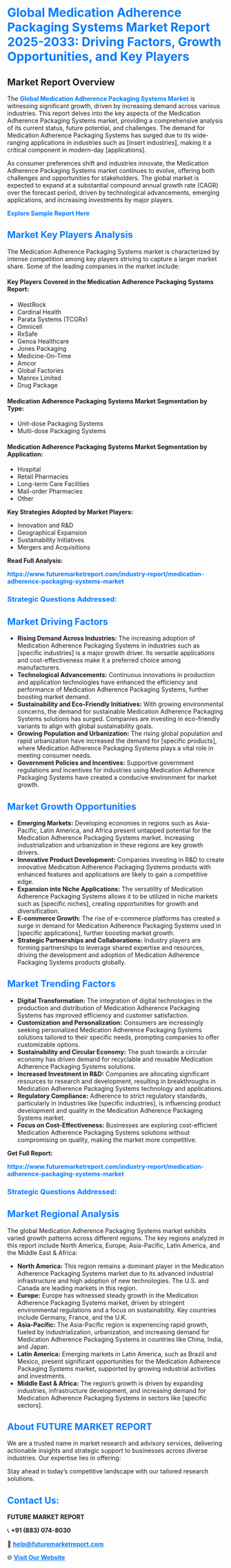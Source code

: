 <h1 style="color: #007BFF;">Global Medication Adherence Packaging Systems Market Report 2025-2033: Driving Factors, Growth Opportunities, and Key Players</h1>

<section id="overview">
<h2>Market Report Overview</h2>
<p>The <a href="https://www.futuremarketreport.com/industry-report/medication-adherence-packaging-systems-market" style="color: #007BFF; text-decoration: none;"><strong>Global Medication Adherence Packaging Systems Market</strong></a> is witnessing significant growth, driven by increasing demand across various industries. This report delves into the key aspects of the Medication Adherence Packaging Systems market, providing a comprehensive analysis of its current status, future potential, and challenges. The demand for Medication Adherence Packaging Systems has surged due to its wide-ranging applications in industries such as [insert industries], making it a critical component in modern-day [applications].</p>
<p>As consumer preferences shift and industries innovate, the Medication Adherence Packaging Systems market continues to evolve, offering both challenges and opportunities for stakeholders. The global market is expected to expand at a substantial compound annual growth rate (CAGR) over the forecast period, driven by technological advancements, emerging applications, and increasing investments by major players.</p>
</section>

<section id="overview">
<p><a href="https://www.futuremarketreport.com/request-sample/reportId=80067" style="color: #007BFF; text-decoration: none;"><strong>Explore Sample Report Here</strong></a></p>
</section>

<section id="key-players">
<h2 style="color: #007BFF;">Market Key Players Analysis</h2>
<p>The Medication Adherence Packaging Systems market is characterized by intense competition among key players striving to capture a larger market share. Some of the leading companies in the market include:</p>
<h4>Key Players Covered in the Medication Adherence Packaging Systems Report:</h4>
<ul><li>WestRock</li><li>Cardinal Health</li><li>Parata Systems (TCGRx)</li><li>Omnicell</li><li>RxSafe</li><li>Genoa Healthcare</li><li>Jones Packaging</li><li>Medicine-On-Time</li><li>Amcor</li><li>Global Factories</li><li>Manrex Limited</li><li>Drug Package</li></ul>
<h4>Medication Adherence Packaging Systems Market Segmentation by Type:</h4>
<ul><li>Unit-dose Packaging Systems</li><li>Multi-dose Packaging Systems</li></ul>

<h4>Medication Adherence Packaging Systems Market Segmentation by Application:</h4>
<ul><li>Hospital</li><li>Retail Pharmacies</li><li>Long-term Care Facilities</li><li>Mail-order Pharmacies</li><li>Other</li></ul>
<p><strong>Key Strategies Adopted by Market Players:</strong></p>
<ul>
<li>Innovation and R&D</li>
<li>Geographical Expansion</li>
<li>Sustainability Initiatives</li>
<li>Mergers and Acquisitions</li>
</ul>
</section>

<section>
<p><strong>Read Full Analysis: </strong></p><a href="https://www.futuremarketreport.com/industry-report/medication-adherence-packaging-systems-market" style="color: #007BFF; text-decoration: none;"><strong>https://www.futuremarketreport.com/industry-report/medication-adherence-packaging-systems-market</strong></a>
<h3 style="color: #007BFF;">Strategic Questions Addressed:</h3>
</section>

<section id="driving-factors">
<h2 style="color: #007BFF;">Market Driving Factors</h2>
<ul>
<li><strong>Rising Demand Across Industries:</strong> The increasing adoption of Medication Adherence Packaging Systems in industries such as [specific industries] is a major growth driver. Its versatile applications and cost-effectiveness make it a preferred choice among manufacturers.</li>
<li><strong>Technological Advancements:</strong> Continuous innovations in production and application technologies have enhanced the efficiency and performance of Medication Adherence Packaging Systems, further boosting market demand.</li>
<li><strong>Sustainability and Eco-Friendly Initiatives:</strong> With growing environmental concerns, the demand for sustainable Medication Adherence Packaging Systems solutions has surged. Companies are investing in eco-friendly variants to align with global sustainability goals.</li>
<li><strong>Growing Population and Urbanization:</strong> The rising global population and rapid urbanization have increased the demand for [specific products], where Medication Adherence Packaging Systems plays a vital role in meeting consumer needs.</li>
<li><strong>Government Policies and Incentives:</strong> Supportive government regulations and incentives for industries using Medication Adherence Packaging Systems have created a conducive environment for market growth.</li>
</ul>
</section>

<section id="growth-opportunities">
<h2 style="color: #007BFF;">Market Growth Opportunities</h2>
<ul>
<li><strong>Emerging Markets:</strong> Developing economies in regions such as Asia-Pacific, Latin America, and Africa present untapped potential for the Medication Adherence Packaging Systems market. Increasing industrialization and urbanization in these regions are key growth drivers.</li>
<li><strong>Innovative Product Development:</strong> Companies investing in R&D to create innovative Medication Adherence Packaging Systems products with enhanced features and applications are likely to gain a competitive edge.</li>
<li><strong>Expansion into Niche Applications:</strong> The versatility of Medication Adherence Packaging Systems allows it to be utilized in niche markets such as [specific niches], creating opportunities for growth and diversification.</li>
<li><strong>E-commerce Growth:</strong> The rise of e-commerce platforms has created a surge in demand for Medication Adherence Packaging Systems used in [specific applications], further boosting market growth.</li>
<li><strong>Strategic Partnerships and Collaborations:</strong> Industry players are forming partnerships to leverage shared expertise and resources, driving the development and adoption of Medication Adherence Packaging Systems products globally.</li>
</ul>
</section>

<section id="trending-factors">
<h2 style="color: #007BFF;">Market Trending Factors</h2>
<ul>
<li><strong>Digital Transformation:</strong> The integration of digital technologies in the production and distribution of Medication Adherence Packaging Systems has improved efficiency and customer satisfaction.</li>
<li><strong>Customization and Personalization:</strong> Consumers are increasingly seeking personalized Medication Adherence Packaging Systems solutions tailored to their specific needs, prompting companies to offer customizable options.</li>
<li><strong>Sustainability and Circular Economy:</strong> The push towards a circular economy has driven demand for recyclable and reusable Medication Adherence Packaging Systems solutions.</li>
<li><strong>Increased Investment in R&D:</strong> Companies are allocating significant resources to research and development, resulting in breakthroughs in Medication Adherence Packaging Systems technology and applications.</li>
<li><strong>Regulatory Compliance:</strong> Adherence to strict regulatory standards, particularly in industries like [specific industries], is influencing product development and quality in the Medication Adherence Packaging Systems market.</li>
<li><strong>Focus on Cost-Effectiveness:</strong> Businesses are exploring cost-efficient Medication Adherence Packaging Systems solutions without compromising on quality, making the market more competitive.</li>
</ul>
</section>

<section>
<p><strong>Get Full Report: </strong></p><a href="https://www.futuremarketreport.com/industry-report/medication-adherence-packaging-systems-market" style="color: #007BFF; text-decoration: none;"><strong>https://www.futuremarketreport.com/industry-report/medication-adherence-packaging-systems-market</strong></a>
<h3 style="color: #007BFF;">Strategic Questions Addressed:</h3>
</section>


<section id="regional-analysis">
<h2 style="color: #007BFF;">Market Regional Analysis</h2>
<p>The global Medication Adherence Packaging Systems market exhibits varied growth patterns across different regions. The key regions analyzed in this report include North America, Europe, Asia-Pacific, Latin America, and the Middle East & Africa:</p>
<ul>
<li><strong>North America:</strong> This region remains a dominant player in the Medication Adherence Packaging Systems market due to its advanced industrial infrastructure and high adoption of new technologies. The U.S. and Canada are leading markets in this region.</li>
<li><strong>Europe:</strong> Europe has witnessed steady growth in the Medication Adherence Packaging Systems market, driven by stringent environmental regulations and a focus on sustainability. Key countries include Germany, France, and the U.K.</li>
<li><strong>Asia-Pacific:</strong> The Asia-Pacific region is experiencing rapid growth, fueled by industrialization, urbanization, and increasing demand for Medication Adherence Packaging Systems in countries like China, India, and Japan.</li>
<li><strong>Latin America:</strong> Emerging markets in Latin America, such as Brazil and Mexico, present significant opportunities for the Medication Adherence Packaging Systems market, supported by growing industrial activities and investments.</li>
<li><strong>Middle East & Africa:</strong> The region’s growth is driven by expanding industries, infrastructure development, and increasing demand for Medication Adherence Packaging Systems in sectors like [specific sectors].</li>
</ul>
</section>

<footer>
<h2 style="color: #007BFF;">About FUTURE MARKET REPORT</h2>
<p>We are a trusted name in market research and advisory services, delivering actionable insights and strategic support to businesses across diverse industries. Our expertise lies in offering:</p>

<p>Stay ahead in today’s competitive landscape with our tailored research solutions.</p>

<h2 style="color: #007BFF;">Contact Us:</h2>
<p><strong>FUTURE MARKET REPORT</strong></p>
<p>📞 <strong>+91 (883) 074-8030</strong></p>
<p>📧 <strong><a href="mailto:help@futuremarketreport.com" style="color: #007BFF;">help@futuremarketreport.com</a></strong></p>
<p>🌐 <strong><a href="https://www.futuremarketreport.com/" style="color: #007BFF;">Visit Our Website</a></strong></p>
</footer>